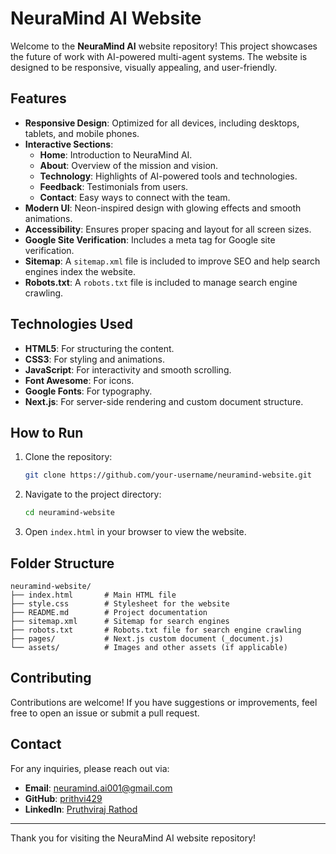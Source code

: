 # NeuraMind AI Website

Welcome to the **NeuraMind AI** website repository! This project showcases the future of work with AI-powered multi-agent systems. The website is designed to be responsive, visually appealing, and user-friendly.

## Features

- **Responsive Design**: Optimized for all devices, including desktops, tablets, and mobile phones.
- **Interactive Sections**:
  - **Home**: Introduction to NeuraMind AI.
  - **About**: Overview of the mission and vision.
  - **Technology**: Highlights of AI-powered tools and technologies.
  - **Feedback**: Testimonials from users.
  - **Contact**: Easy ways to connect with the team.
- **Modern UI**: Neon-inspired design with glowing effects and smooth animations.
- **Accessibility**: Ensures proper spacing and layout for all screen sizes.
- **Google Site Verification**: Includes a meta tag for Google site verification.
- **Sitemap**: A `sitemap.xml` file is included to improve SEO and help search engines index the website.
- **Robots.txt**: A `robots.txt` file is included to manage search engine crawling.

## Technologies Used

- **HTML5**: For structuring the content.
- **CSS3**: For styling and animations.
- **JavaScript**: For interactivity and smooth scrolling.
- **Font Awesome**: For icons.
- **Google Fonts**: For typography.
- **Next.js**: For server-side rendering and custom document structure.

## How to Run

1. Clone the repository:
   ```bash
   git clone https://github.com/your-username/neuramind-website.git
   ```
2. Navigate to the project directory:
   ```bash
   cd neuramind-website
   ```
3. Open `index.html` in your browser to view the website.

## Folder Structure

```
neuramind-website/
├── index.html       # Main HTML file
├── style.css        # Stylesheet for the website
├── README.md        # Project documentation
├── sitemap.xml      # Sitemap for search engines
├── robots.txt       # Robots.txt file for search engine crawling
├── pages/           # Next.js custom document (_document.js)
└── assets/          # Images and other assets (if applicable)
```

## Contributing

Contributions are welcome! If you have suggestions or improvements, feel free to open an issue or submit a pull request.

## Contact

For any inquiries, please reach out via:
- **Email**: neuramind.ai001@gmail.com
- **GitHub**: [prithvi429](https://github.com/prithvi429)
- **LinkedIn**: [Pruthviraj Rathod](https://linkedin.com/in/rathod-pruthviraj)

---
Thank you for visiting the NeuraMind AI website repository!
